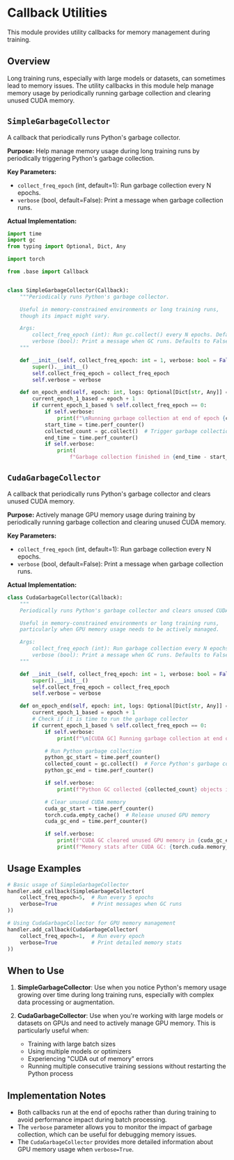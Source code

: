 # Callback Utilities

This module provides utility callbacks for memory management during training.

## Overview

Long training runs, especially with large models or datasets, can sometimes lead to memory issues. The utility callbacks in this module help manage memory usage by periodically running garbage collection and clearing unused CUDA memory.

## `SimpleGarbageCollector`

A callback that periodically runs Python's garbage collector.

**Purpose:** Help manage memory usage during long training runs by periodically triggering Python's garbage collection.

**Key Parameters:**

* `collect_freq_epoch` (int, default=1): Run garbage collection every N epochs.
* `verbose` (bool, default=False): Print a message when garbage collection runs.

**Actual Implementation:**

```python
import time
import gc
from typing import Optional, Dict, Any

import torch

from .base import Callback


class SimpleGarbageCollector(Callback):
    """Periodically runs Python's garbage collector.

    Useful in memory-constrained environments or long training runs,
    though its impact might vary.

    Args:
        collect_freq_epoch (int): Run gc.collect() every N epochs. Defaults to 1.
        verbose (bool): Print a message when GC runs. Defaults to False.
    """

    def __init__(self, collect_freq_epoch: int = 1, verbose: bool = False):
        super().__init__()
        self.collect_freq_epoch = collect_freq_epoch
        self.verbose = verbose

    def on_epoch_end(self, epoch: int, logs: Optional[Dict[str, Any]] = None):
        current_epoch_1_based = epoch + 1
        if current_epoch_1_based % self.collect_freq_epoch == 0:
            if self.verbose:
                print(f"\nRunning garbage collection at end of epoch {current_epoch_1_based}...")
            start_time = time.perf_counter()
            collected_count = gc.collect()  # Trigger garbage collection
            end_time = time.perf_counter()
            if self.verbose:
                print(
                    f"Garbage collection finished in {end_time - start_time:.3f}s. Collected {collected_count} objects.")
```

## `CudaGarbageCollector`

A callback that periodically runs Python's garbage collector and clears unused CUDA memory.

**Purpose:** Actively manage GPU memory usage during training by periodically running garbage collection and clearing unused CUDA memory.

**Key Parameters:**

* `collect_freq_epoch` (int, default=1): Run garbage collection every N epochs.
* `verbose` (bool, default=False): Print a message when garbage collection runs.

**Actual Implementation:**

```python
class CudaGarbageCollector(Callback):
    """
    Periodically runs Python's garbage collector and clears unused CUDA memory.

    Useful in memory-constrained environments or long training runs,
    particularly when GPU memory usage needs to be actively managed.

    Args:
        collect_freq_epoch (int): Run garbage collection every N epochs. Defaults to 1.
        verbose (bool): Print a message when GC runs. Defaults to False.
    """

    def __init__(self, collect_freq_epoch: int = 1, verbose: bool = False):
        super().__init__()
        self.collect_freq_epoch = collect_freq_epoch
        self.verbose = verbose

    def on_epoch_end(self, epoch: int, logs: Optional[Dict[str, Any]] = None):
        current_epoch_1_based = epoch + 1
        # Check if it is time to run the garbage collector
        if current_epoch_1_based % self.collect_freq_epoch == 0:
            if self.verbose:
                print(f"\n[CUDA GC] Running garbage collection at end of epoch {current_epoch_1_based}...")

            # Run Python garbage collection
            python_gc_start = time.perf_counter()
            collected_count = gc.collect()  # Force Python's garbage collection
            python_gc_end = time.perf_counter()

            if self.verbose:
                print(f"Python GC collected {collected_count} objects in {python_gc_end - python_gc_start:.3f}s.")

            # Clear unused CUDA memory
            cuda_gc_start = time.perf_counter()
            torch.cuda.empty_cache()  # Release unused GPU memory
            cuda_gc_end = time.perf_counter()

            if self.verbose:
                print(f"CUDA GC cleared unused GPU memory in {cuda_gc_end - cuda_gc_start:.3f}s.")
                print(f"Memory stats after CUDA GC: {torch.cuda.memory_summary()}")
```

## Usage Examples

```python
# Basic usage of SimpleGarbageCollector
handler.add_callback(SimpleGarbageCollector(
    collect_freq_epoch=5,  # Run every 5 epochs
    verbose=True           # Print messages when GC runs
))

# Using CudaGarbageCollector for GPU memory management
handler.add_callback(CudaGarbageCollector(
    collect_freq_epoch=1,  # Run every epoch
    verbose=True           # Print detailed memory stats
))
```

## When to Use

1. **SimpleGarbageCollector**: Use when you notice Python's memory usage growing over time during long training runs, especially with complex data processing or augmentation.

2. **CudaGarbageCollector**: Use when you're working with large models or datasets on GPUs and need to actively manage GPU memory. This is particularly useful when:
   - Training with large batch sizes
   - Using multiple models or optimizers
   - Experiencing "CUDA out of memory" errors
   - Running multiple consecutive training sessions without restarting the Python process

## Implementation Notes

- Both callbacks run at the end of epochs rather than during training to avoid performance impact during batch processing.
- The `verbose` parameter allows you to monitor the impact of garbage collection, which can be useful for debugging memory issues.
- The `CudaGarbageCollector` provides more detailed information about GPU memory usage when `verbose=True`.
